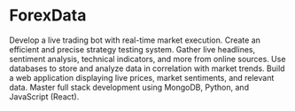 # ForexData


Develop a live trading bot with real-time market execution.
Create an efficient and precise strategy testing system.
Gather live headlines, sentiment analysis, technical indicators, and more from online sources.
Use databases to store and analyze data in correlation with market trends.
Build a web application displaying live prices, market sentiments, and relevant data.
Master full stack development using MongoDB, Python, and JavaScript (React).

